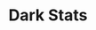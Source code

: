 ---
title: Dark Stats
category: Marketing
paid: true
isActive: true
ltr: {"vue":{"vueCss":[],"vueTail":[]},"preview":"function App() {\n  const stats = [{\n    data: \"35K\",\n    desc: \"Customers consectetur adipiscing elit.\"\n  }, {\n    data: \"10K+\",\n    desc: \"Downloads efficitur id eu nulla facilisis turpis\"\n  }, {\n    data: \"40+\",\n    desc: \"Countries maximus sit amet auctor sed,\"\n  }, {\n    data: \"30M+\",\n    desc: \"Total revenue consectetur adipiscing elit\"\n  }];\n  return /*#__PURE__*/React.createElement(\"section\", {\n    className: \"py-28 bg-gray-900\"\n  }, /*#__PURE__*/React.createElement(\"div\", {\n    className: \"relative z-10 max-w-screen-xl mx-auto px-4 md:px-8\"\n  }, /*#__PURE__*/React.createElement(\"div\", {\n    className: \"max-w-2xl xl:mx-auto xl:text-center\"\n  }, /*#__PURE__*/React.createElement(\"h3\", {\n    className: \"text-white text-3xl font-semibold sm:text-4xl\"\n  }, \"Our customers are always happy\"), /*#__PURE__*/React.createElement(\"p\", {\n    className: \"mt-3 text-gray-300\"\n  }, \"Lorem ipsum dolor sit amet, consectetur adipiscing elit. Morbi venenatis sollicitudin quam ut tincidunt.\")), /*#__PURE__*/React.createElement(\"div\", {\n    className: \"mt-12\"\n  }, /*#__PURE__*/React.createElement(\"ul\", {\n    className: \"flex-wrap gap-x-12 gap-y-10 items-center space-y-8 sm:space-y-0 sm:flex xl:justify-center\"\n  }, stats.map((item, idx) => /*#__PURE__*/React.createElement(\"li\", {\n    key: idx,\n    className: \"sm:max-w-[15rem]\"\n  }, /*#__PURE__*/React.createElement(\"h4\", {\n    className: \"text-4xl text-white font-semibold\"\n  }, item.data), /*#__PURE__*/React.createElement(\"p\", {\n    className: \"mt-3 text-gray-400 font-medium\"\n  }, item.desc)))))), /*#__PURE__*/React.createElement(\"div\", {\n    className: \"absolute inset-0 max-w-md mx-auto h-80 blur-[118px] sm:h-72\",\n    style: {\n      background: \"linear-gradient(152.92deg, rgba(192, 132, 252, 0.2) 4.54%, rgba(232, 121, 249, 0.26) 34.2%, rgba(192, 132, 252, 0.1) 77.55%)\"\n    }\n  }));\n}","react":{"jsxTail":[{"label":"App.jsx","code":"export default () => {\n\n    const stats = [\n        {\n            data: \"35K\",\n            desc: \"Customers consectetur adipiscing elit.\"\n        },\n        {\n            data: \"10K+\",\n            desc: \"Downloads efficitur id eu nulla facilisis turpis\"\n        },\n        {\n            data: \"40+\",\n            desc: \"Countries maximus sit amet auctor sed,\"\n        },\n        {\n            data: \"30M+\",\n            desc: \"Total revenue consectetur adipiscing elit\"\n        },\n    ]\n\n    return (\n        <section className=\"py-28 bg-gray-900\">\n            <div className=\"relative z-10 max-w-screen-xl mx-auto px-4 md:px-8\">\n                <div className=\"max-w-2xl xl:mx-auto xl:text-center\">\n                    <h3 className=\"text-white text-3xl font-semibold sm:text-4xl\">\n                        Our customers are always happy\n                    </h3>\n                    <p className=\"mt-3 text-gray-300\">\n                        Lorem ipsum dolor sit amet, consectetur adipiscing elit. Morbi venenatis sollicitudin quam ut tincidunt.\n                    </p>\n                </div>\n                <div className=\"mt-12\">\n                    <ul className=\"flex-wrap gap-x-12 gap-y-10 items-center space-y-8 sm:space-y-0 sm:flex xl:justify-center\">\n                        {\n                            stats.map((item, idx) => (\n                                <li key={idx} className=\"sm:max-w-[15rem]\">\n                                    <h4 className=\"text-4xl text-white font-semibold\">{item.data}</h4>\n                                    <p className=\"mt-3 text-gray-400 font-medium\">{item.desc}</p>\n                                </li>\n                            ))\n                        }\n                    </ul>\n                </div>\n            </div>\n            <div className=\"absolute inset-0 max-w-md mx-auto h-80 blur-[118px] sm:h-72\" style={{ background: \"linear-gradient(152.92deg, rgba(192, 132, 252, 0.2) 4.54%, rgba(232, 121, 249, 0.26) 34.2%, rgba(192, 132, 252, 0.1) 77.55%)\" }}></div>\n        </section>\n    )\n}"}],"jsxCss":[]}}
rtl: {"react":{"jsxTail":[{"label":"App.jsx","code":"export default () => {\n\n    const stats = [\n        {\n            data: \"35K\",\n            desc: \"سيتبع دعم العملاء.\"\n        },\n        {\n            data: \"10K+\",\n            desc: \"يتم إجراء التنزيلات في خطوات سهلة\"\n        },\n        {\n            data: \"40+\",\n            desc: \"البلدان هي العامل الأكثر أهمية\"\n        },\n        {\n            data: \"30M+\",\n            desc: \"سيتم تحقيق إجمالي الإيرادات\"\n        },\n    ]\n\n    return (\n        <section className=\"py-28 bg-gray-900\">\n            <div className=\"relative z-10 max-w-screen-xl mx-auto px-4 md:px-8\">\n                <div className=\"max-w-2xl xl:mx-auto xl:text-center\">\n                    <h3 className=\"text-white text-3xl font-semibold sm:text-4xl\">\n                        عملاؤنا سعداء دائمًا\n                    </h3>\n                    <p className=\"mt-3 text-gray-300\">\n                        هذا النص هو مثال لنص يمكن أن يستبدل في نفس المساحة، لقد تم توليد هذا النص من مولد النص العربى.\n                    </p>\n                </div>\n                <div className=\"mt-12\">\n                    <ul className=\"flex-wrap gap-x-12 gap-y-10 items-center space-y-8 sm:space-y-0 sm:flex xl:justify-center\">\n                        {\n                            stats.map((item, idx) => (\n                                <li key={idx} className=\"sm:max-w-[15rem]\">\n                                    <h4 className=\"text-4xl text-white font-semibold\">{item.data}</h4>\n                                    <p className=\"mt-3 text-gray-400 font-medium\">{item.desc}</p>\n                                </li>\n                            ))\n                        }\n                    </ul>\n                </div>\n            </div>\n            <div className=\"absolute inset-0 max-w-md mx-auto h-80 blur-[118px] sm:h-72\" style={{ background: \"linear-gradient(152.92deg, rgba(192, 132, 252, 0.2) 4.54%, rgba(232, 121, 249, 0.26) 34.2%, rgba(192, 132, 252, 0.1) 77.55%)\" }}></div>\n        </section>\n    )\n}"}],"jsxCss":[]},"preview":"function App() {\n  const stats = [{\n    data: \"35K\",\n    desc: \"سيتبع دعم العملاء.\"\n  }, {\n    data: \"10K+\",\n    desc: \"يتم إجراء التنزيلات في خطوات سهلة\"\n  }, {\n    data: \"40+\",\n    desc: \"البلدان هي العامل الأكثر أهمية\"\n  }, {\n    data: \"30M+\",\n    desc: \"سيتم تحقيق إجمالي الإيرادات\"\n  }];\n  return /*#__PURE__*/React.createElement(\"section\", {\n    className: \"py-28 bg-gray-900\"\n  }, /*#__PURE__*/React.createElement(\"div\", {\n    className: \"relative z-10 max-w-screen-xl mx-auto px-4 md:px-8\"\n  }, /*#__PURE__*/React.createElement(\"div\", {\n    className: \"max-w-2xl xl:mx-auto xl:text-center\"\n  }, /*#__PURE__*/React.createElement(\"h3\", {\n    className: \"text-white text-3xl font-semibold sm:text-4xl\"\n  }, \"\\u0639\\u0645\\u0644\\u0627\\u0624\\u0646\\u0627 \\u0633\\u0639\\u062F\\u0627\\u0621 \\u062F\\u0627\\u0626\\u0645\\u064B\\u0627\"), /*#__PURE__*/React.createElement(\"p\", {\n    className: \"mt-3 text-gray-300\"\n  }, \"\\u0647\\u0630\\u0627 \\u0627\\u0644\\u0646\\u0635 \\u0647\\u0648 \\u0645\\u062B\\u0627\\u0644 \\u0644\\u0646\\u0635 \\u064A\\u0645\\u0643\\u0646 \\u0623\\u0646 \\u064A\\u0633\\u062A\\u0628\\u062F\\u0644 \\u0641\\u064A \\u0646\\u0641\\u0633 \\u0627\\u0644\\u0645\\u0633\\u0627\\u062D\\u0629\\u060C \\u0644\\u0642\\u062F \\u062A\\u0645 \\u062A\\u0648\\u0644\\u064A\\u062F \\u0647\\u0630\\u0627 \\u0627\\u0644\\u0646\\u0635 \\u0645\\u0646 \\u0645\\u0648\\u0644\\u062F \\u0627\\u0644\\u0646\\u0635 \\u0627\\u0644\\u0639\\u0631\\u0628\\u0649.\")), /*#__PURE__*/React.createElement(\"div\", {\n    className: \"mt-12\"\n  }, /*#__PURE__*/React.createElement(\"ul\", {\n    className: \"flex-wrap gap-x-12 gap-y-10 items-center space-y-8 sm:space-y-0 sm:flex xl:justify-center\"\n  }, stats.map((item, idx) => /*#__PURE__*/React.createElement(\"li\", {\n    key: idx,\n    className: \"sm:max-w-[15rem]\"\n  }, /*#__PURE__*/React.createElement(\"h4\", {\n    className: \"text-4xl text-white font-semibold\"\n  }, item.data), /*#__PURE__*/React.createElement(\"p\", {\n    className: \"mt-3 text-gray-400 font-medium\"\n  }, item.desc)))))), /*#__PURE__*/React.createElement(\"div\", {\n    className: \"absolute inset-0 max-w-md mx-auto h-80 blur-[118px] sm:h-72\",\n    style: {\n      background: \"linear-gradient(152.92deg, rgba(192, 132, 252, 0.2) 4.54%, rgba(232, 121, 249, 0.26) 34.2%, rgba(192, 132, 252, 0.1) 77.55%)\"\n    }\n  }));\n}","vue":{"vueTail":[],"vueCss":[]}}
slug: /stats
id: 5356d18d-342d-4dff-887b-7f0b9d26569a
created_at: 1671316814468
---